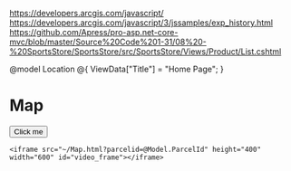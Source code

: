 
https://developers.arcgis.com/javascript/
https://developers.arcgis.com/javascript/3/jssamples/exp_history.html
https://github.com/Apress/pro-asp.net-core-mvc/blob/master/Source%20Code%201-31/08%20-%20SportsStore/SportsStore/src/SportsStore/Views/Product/List.cshtml


@model Location
@{
    ViewData["Title"] = "Home Page";
}

<div class="text-center">
    <h1 class="display-4">Map</h1>
    <script>
        function masterfunction() {
            document.getElementById('video_frame').src = "/Map.html?parcelid=1919402007";
            // 1919427020
        }
    </script>
    <button onclick="masterfunction()">Click me</button>

    <iframe src="~/Map.html?parcelid=@Model.ParcelId" height="400" width="600" id="video_frame"></iframe>
</div>

